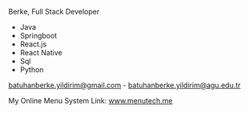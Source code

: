 Berke,
Full Stack Developer
- Java
- Springboot 
- React.js 
- React Native 
- Sql
- Python

batuhanberke.yildirim@gmail.com -
batuhanberke.yildirim@agu.edu.tr

My Online Menu System Link: www.menutech.me
<!---
BBerkeYildirim/BBerkeYildirim is a ✨ special ✨ repository because its `README.md` (this file) appears on your GitHub profile.
You can click the Preview link to take a look at your changes.
--->
